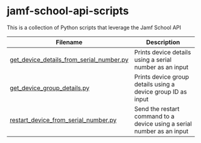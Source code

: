 # jamf-school-api-scripts
This is a collection of Python scripts that leverage the Jamf School API

| Filename | Description |
| ----------- | ----------- |
| [get_device_details_from_serial_number.py](https://github.com/ahrenwillms/jamf-school-api-scripts/blob/main/get_device_details_from_serial_number.py) | Prints device details using a serial number as an input |
| [get_device_group_details.py](https://github.com/ahrenwillms/jamf-school-api-scripts/blob/main/get_device_group_details.py) | Prints device group details using a device group ID as input |
| [restart_device_from_serial_number.py](https://github.com/ahrenwillms/jamf-school-api-scripts/blob/main/restart_device_from_serial_number.py) | Send the restart command to a device using a serial number as an input |